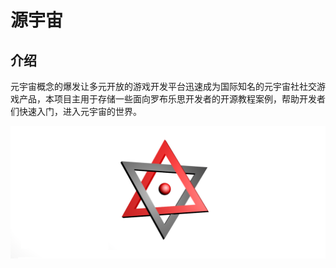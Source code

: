 # 源宇宙

## 介绍

​	元宇宙概念的爆发让多元开放的游戏开发平台迅速成为国际知名的元宇宙社社交游戏产品，本项目主用于存储一些面向罗布乐思开发者的开源教程案例，帮助开发者们快速入门，进入元宇宙的世界。

<img src=".\images\logo.png" alt="logo" style="zoom:60%;" />